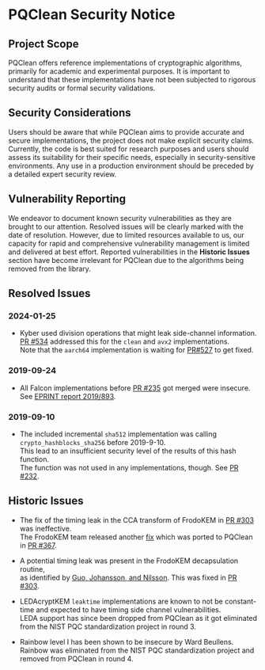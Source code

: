 # PQClean Security Notice

## Project Scope

PQClean offers reference implementations of cryptographic algorithms, primarily for academic and experimental purposes. 
It is important to understand that these implementations have not been subjected to rigorous security audits or formal security validations. 

## Security Considerations

Users should be aware that while PQClean aims to provide accurate and secure implementations, the project does not make explicit security claims. 
Currently, the code is best suited for research purposes and users should assess its suitability for their specific needs, especially in 
security-sensitive environments. Any use in a production environment should be preceded by a detailed expert security review. 

## Vulnerability Reporting

We endeavor to document known security vulnerabilities as they are brought to our attention. Resolved issues will be clearly marked with the date of resolution. 
However, due to limited resources available to us, our capacity for rapid and comprehensive vulnerability management is limited and delivered at best effort. 
Reported vulnerabilities in the **Historic Issues** section have become irrelevant for PQClean due to the algorithms being removed from the library. 

<!-- new date line
### 2019-XX-XX
-->

## Resolved Issues

### 2024-01-25
* Kyber used division operations that might leak side-channel information.  
  [PR #534](https://github.com/PQClean/PQClean/pull/534) addressed this for the `clean` and `avx2` implementations.  
  Note that the `aarch64` implementation is waiting for [PR#527](https://github.com/PQClean/PQClean/pull/527) to get fixed.  

### 2019-09-24
* All Falcon implementations before [PR #235](https://github.com/PQClean/PQClean/pull/235) got merged were insecure.
  See [EPRINT report 2019/893](https://eprint.iacr.org/2019/893).

### 2019-09-10
* The included incremental `sha512` implementation was calling `crypto_hashblocks_sha256` before 2019-9-10.  
  This lead to an insufficient security level of the results of this hash function.  
  The function was not used in any implementations, though. See [PR #232](https://github.com/PQClean/PQClean/pull/232).

## Historic Issues
* The fix of the timing leak in the CCA transform of FrodoKEM in [PR #303](https://github.com/PQClean/PQClean/pull/303) was ineffective.  
  The FrodoKEM team released another [fix](https://github.com/microsoft/PQCrypto-LWEKE/commit/669522db63850fa64d1a24a47e138e80a59349db)
  which was ported to PQClean in [PR #367](https://github.com/PQClean/PQClean/pull/367).  

* A potential timing leak was present in the FrodoKEM decapsulation routine,  
  as identified by [Guo, Johansson, and Nilsson](https://eprint.iacr.org/2020/743). This was fixed in [PR #303](https://github.com/PQClean/PQClean/pull/303).  

* LEDAcryptKEM `leaktime` implementations are known to not be constant-time and expected to have timing side channel vulnerabilities.  
  LEDA support has since been dropped from PQClean as it got eliminated from the NIST PQC standardization project in round 3.  

* Rainbow level I has been shown to be insecure by Ward Beullens.  
  Rainbow was eliminated from the NIST PQC standardization project and removed from PQClean in round 4.  
